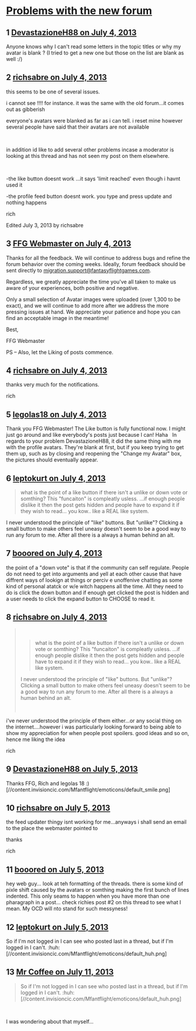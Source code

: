 # [Problems with the new forum](https://community.fantasyflightgames.com/topic/85787-problems-with-the-new-forum/)

## 1 [DevastazioneH88 on July 4, 2013](https://community.fantasyflightgames.com/topic/85787-problems-with-the-new-forum/?do=findComment&comment=807978)

Anyone knows why I can't read some letters in the topic titles or why my avatar is blank ? (I tried to get a new one but those on the list are blank as well :/)

## 2 [richsabre on July 4, 2013](https://community.fantasyflightgames.com/topic/85787-problems-with-the-new-forum/?do=findComment&comment=807980)

this seems to be one of several issues.

i cannot see !!!! for instance. it was the same with the old forum...it comes out as gibberish

everyone's avatars were blanked as far as i can tell. i reset mine however several people have said that their avatars are not available

 

in addition id like to add several other problems incase a moderator is looking at this thread and has not seen my post on them elsewhere.

 

-the like button doesnt work ...it says 'limit reached' even though i havnt used it

-the profile feed button doesnt work. you type and press update and nothing happens

rich

Edited July 3, 2013 by richsabre

## 3 [FFG Webmaster on July 4, 2013](https://community.fantasyflightgames.com/topic/85787-problems-with-the-new-forum/?do=findComment&comment=807999)

Thanks for all the feedback. We will continue to address bugs and refine the forum behavior over the coming weeks. Ideally, forum feedback should be sent directly to migration.support@fantasyflightgames.com.

Regardless, we greatly appreciate the time you've all taken to make us aware of your experiences, both positive and negative.

Only a small selection of Avatar images were uploaded (over 1,300 to be exact), and we will continue to add more after we address the more pressing issues at hand. We appreciate your patience and hope you can find an acceptable image in the meantime!

Best,

FFG Webmaster

PS – Also, let the Liking of posts commence.

## 4 [richsabre on July 4, 2013](https://community.fantasyflightgames.com/topic/85787-problems-with-the-new-forum/?do=findComment&comment=808002)

thanks very much for the notifications.

rich

## 5 [legolas18 on July 4, 2013](https://community.fantasyflightgames.com/topic/85787-problems-with-the-new-forum/?do=findComment&comment=808003)

Thank you FFG Webmaster! The Like button is fully functional now. I might just go around and like everybody's posts just because I can! Haha   In regards to your problem DevastazioneH88, it did the same thing with me with the profile avatars. They're blank at first, but if you keep trying to get them up, such as by closing and reopening the "Change my Avatar" box, the pictures should eventually appear.

## 6 [leptokurt on July 4, 2013](https://community.fantasyflightgames.com/topic/85787-problems-with-the-new-forum/?do=findComment&comment=808117)

> what is the point of a like button if there isn't a unlike or down vote or somthing? This "funcaiton" is compleatly usless. ...if enough people dislike it then the post gets hidden and people have to expand it if they wish to read... you kow.. like a REAL like system.

I never understood the principle of "like" buttons. But "unlike"? Clicking a small button to make others feel uneasy doesn't seem to be a good way to run any forum to me. After all there is a always a human behind an alt.

## 7 [booored on July 4, 2013](https://community.fantasyflightgames.com/topic/85787-problems-with-the-new-forum/?do=findComment&comment=808121)

the point of a "down vote" is that if the community can self regulate. People do not need to get into arguments and yell at each other cause that have diffrent ways of lookign at things or perciv e unoffenive chatting as some kind of personal atatck or w/e witch happens all the time. All they need to do is click the down button and if enough get clicked the post is hidden and a user needs to click the expand button to CHOOSE to read it.

## 8 [richsabre on July 4, 2013](https://community.fantasyflightgames.com/topic/85787-problems-with-the-new-forum/?do=findComment&comment=808187)

>  
> 
> > what is the point of a like button if there isn't a unlike or down vote or somthing? This "funcaiton" is compleatly usless. …if enough people dislike it then the post gets hidden and people have to expand it if they wish to read... you kow.. like a REAL like system.
> 
> I never understood the principle of "like" buttons. But "unlike"? Clicking a small button to make others feel uneasy doesn't seem to be a good way to run any forum to me. After all there is a always a human behind an alt.
> 
>  

i've never understood the principle of them either...or any social thing on the internet....however i was particularly looking forward to being able to show my appreciation for when people post spoilers. good ideas and so on, hence me liking the idea

rich

## 9 [DevastazioneH88 on July 5, 2013](https://community.fantasyflightgames.com/topic/85787-problems-with-the-new-forum/?do=findComment&comment=808436)

Thanks FFG, Rich and legolas 18 :) [//content.invisioncic.com/Mfantflight/emoticons/default_smile.png]

## 10 [richsabre on July 5, 2013](https://community.fantasyflightgames.com/topic/85787-problems-with-the-new-forum/?do=findComment&comment=808437)

the feed updater thingy isnt working for me...anyways i shall send an email to the place the webmaster pointed to

thanks

rich

## 11 [booored on July 5, 2013](https://community.fantasyflightgames.com/topic/85787-problems-with-the-new-forum/?do=findComment&comment=808503)

hey web guy... look at teh formatting of the threads. there is some kind of pixle shift caused by the avatars or somthing making the first bunch of lines indented. This only seams to happen when you have more than one pharagraph in a post... check richies post #2 on this thread to see what I mean. My OCD will nto stand for such messyness!

## 12 [leptokurt on July 5, 2013](https://community.fantasyflightgames.com/topic/85787-problems-with-the-new-forum/?do=findComment&comment=808579)

So if I'm not logged in I can see who posted last in a thread, but if I'm logged in I can't. :huh: [//content.invisioncic.com/Mfantflight/emoticons/default_huh.png]

## 13 [Mr Coffee on July 11, 2013](https://community.fantasyflightgames.com/topic/85787-problems-with-the-new-forum/?do=findComment&comment=812237)

> So if I'm not logged in I can see who posted last in a thread, but if I'm logged in I can't. :huh: [//content.invisioncic.com/Mfantflight/emoticons/default_huh.png]

 

I was wondering about that myself...

